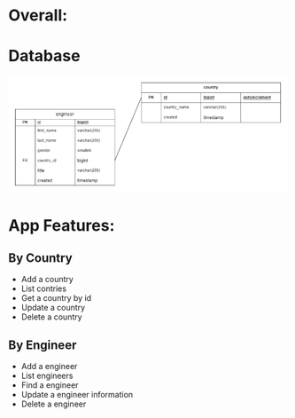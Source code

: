 # Overall:

# Database

![Database Diagram](./assets/images/db.drawio.png)


# App Features:

## By Country
* Add a country
* List contries
* Get a country by id
* Update a country
* Delete a country

## By Engineer
* Add a engineer
* List engineers
* Find a engineer
* Update a engineer information
* Delete a engineer